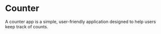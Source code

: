 # Counter
A counter app is a simple, user-friendly application designed to help users keep track of counts.
